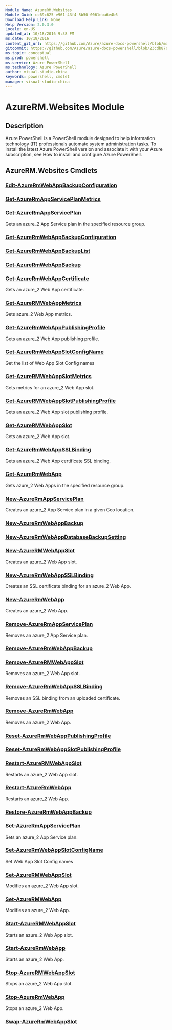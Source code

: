 ```yaml
---
Module Name: AzureRM.Websites
Module Guid: cc69c625-e961-43f4-8b50-0061eba6e4b6
Download Help Link: None
Help Version: 2.0.3.0
Locale: en-US
updated_at: 10/18/2016 9:38 PM
ms.date: 10/18/2016
content_git_url: https://github.com/Azure/azure-docs-powershell/blob/master/azureps-cmdlets-docs/ResourceManager/AzureRM.Websites/v1.0/AzureRM.Websites.md
gitcommit: https://github.com/Azure/azure-docs-powershell/blob/23cdb8705d4ab9807c0e21b238f3b134a7d49c7d/azureps-cmdlets-docs/ResourceManager/AzureRM.Websites/v1.0/AzureRM.Websites.md
ms.topic: conceptual
ms.prod: powershell
ms.service: Azure PowerShell
ms.technology: Azure PowerShell
author: visual-studio-china
keywords: powershell, cmdlet
manager: visual-studio-china
---
```


# AzureRM.Websites Module
## Description
Azure PowerShell is a PowerShell module designed to help information technology (IT) professionals automate system administration tasks. To install the latest Azure PowerShell version and associate it with your Azure subscription, see How to install and configure Azure PowerShell.

## AzureRM.Websites Cmdlets
### [Edit-AzureRmWebAppBackupConfiguration](.\Edit-AzureRmWebAppBackupConfiguration.md)



### [Get-AzureRmAppServicePlanMetrics](.\Get-AzureRmAppServicePlanMetrics.md)



### [Get-AzureRmAppServicePlan](.\Get-AzureRmAppServicePlan.md)
Gets an azure_2 App Service plan in the specified resource group.


### [Get-AzureRmWebAppBackupConfiguration](.\Get-AzureRmWebAppBackupConfiguration.md)



### [Get-AzureRmWebAppBackupList](.\Get-AzureRmWebAppBackupList.md)



### [Get-AzureRmWebAppBackup](.\Get-AzureRmWebAppBackup.md)



### [Get-AzureRmWebAppCertificate](.\Get-AzureRmWebAppCertificate.md)
Gets an azure_2 Web App certificate.


### [Get-AzureRMWebAppMetrics](.\Get-AzureRMWebAppMetrics.md)
Gets azure_2 Web App metrics.


### [Get-AzureRmWebAppPublishingProfile](.\Get-AzureRmWebAppPublishingProfile.md)
Gets an azure_2 Web App publishing profile.


### [Get-AzureRmWebAppSlotConfigName](.\Get-AzureRmWebAppSlotConfigName.md)
Get the list of Web App Slot Config names


### [Get-AzureRMWebAppSlotMetrics](.\Get-AzureRMWebAppSlotMetrics.md)
Gets metrics for an azure_2 Web App slot.


### [Get-AzureRMWebAppSlotPublishingProfile](.\Get-AzureRMWebAppSlotPublishingProfile.md)
Gets an azure_2 Web App slot publishing profile.


### [Get-AzureRMWebAppSlot](.\Get-AzureRMWebAppSlot.md)
Gets an azure_2 Web App slot.


### [Get-AzureRmWebAppSSLBinding](.\Get-AzureRmWebAppSSLBinding.md)
Gets an azure_2 Web App certificate SSL binding.


### [Get-AzureRmWebApp](.\Get-AzureRmWebApp.md)
Gets azure_2 Web Apps in the specified resource group.


### [New-AzureRmAppServicePlan](.\New-AzureRmAppServicePlan.md)
Creates an azure_2 App Service plan in a given Geo location.


### [New-AzureRmWebAppBackup](.\New-AzureRmWebAppBackup.md)



### [New-AzureRmWebAppDatabaseBackupSetting](.\New-AzureRmWebAppDatabaseBackupSetting.md)



### [New-AzureRMWebAppSlot](.\New-AzureRMWebAppSlot.md)
Creates an azure_2 Web App slot.


### [New-AzureRmWebAppSSLBinding](.\New-AzureRmWebAppSSLBinding.md)
Creates an SSL certificate binding for an azure_2 Web App.


### [New-AzureRmWebApp](.\New-AzureRmWebApp.md)
Creates an azure_2 Web App.


### [Remove-AzureRmAppServicePlan](.\Remove-AzureRmAppServicePlan.md)
Removes an azure_2 App Service plan.


### [Remove-AzureRmWebAppBackup](.\Remove-AzureRmWebAppBackup.md)



### [Remove-AzureRMWebAppSlot](.\Remove-AzureRMWebAppSlot.md)
Removes an azure_2 Web App slot.


### [Remove-AzureRmWebAppSSLBinding](.\Remove-AzureRmWebAppSSLBinding.md)
Removes an SSL binding from an uploaded certificate.


### [Remove-AzureRmWebApp](.\Remove-AzureRmWebApp.md)
Removes an azure_2 Web App.


### [Reset-AzureRmWebAppPublishingProfile](.\Reset-AzureRmWebAppPublishingProfile.md)



### [Reset-AzureRmWebAppSlotPublishingProfile](.\Reset-AzureRmWebAppSlotPublishingProfile.md)



### [Restart-AzureRMWebAppSlot](.\Restart-AzureRMWebAppSlot.md)
Restarts an azure_2 Web App slot.


### [Restart-AzureRmWebApp](.\Restart-AzureRmWebApp.md)
Restarts an azure_2 Web App.


### [Restore-AzureRmWebAppBackup](.\Restore-AzureRmWebAppBackup.md)



### [Set-AzureRmAppServicePlan](.\Set-AzureRmAppServicePlan.md)
Sets an azure_2 App Service plan.


### [Set-AzureRmWebAppSlotConfigName](.\Set-AzureRmWebAppSlotConfigName.md)
Set Web App Slot Config names


### [Set-AzureRMWebAppSlot](.\Set-AzureRMWebAppSlot.md)
Modifies an azure_2 Web App slot.


### [Set-AzureRMWebApp](.\Set-AzureRMWebApp.md)
Modifies an azure_2 Web App.


### [Start-AzureRMWebAppSlot](.\Start-AzureRMWebAppSlot.md)
Starts an azure_2 Web App slot.


### [Start-AzureRmWebApp](.\Start-AzureRmWebApp.md)
Starts an azure_2 Web App.


### [Stop-AzureRMWebAppSlot](.\Stop-AzureRMWebAppSlot.md)
Stops an azure_2 Web App slot.


### [Stop-AzureRmWebApp](.\Stop-AzureRmWebApp.md)
Stops an azure_2 Web App.


### [Swap-AzureRmWebAppSlot](.\Swap-AzureRmWebAppSlot.md)




